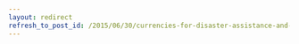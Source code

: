 ```yaml
---
layout: redirect
refresh_to_post_id: /2015/06/30/currencies-for-disaster-assistance-and-economic-development
---
```

